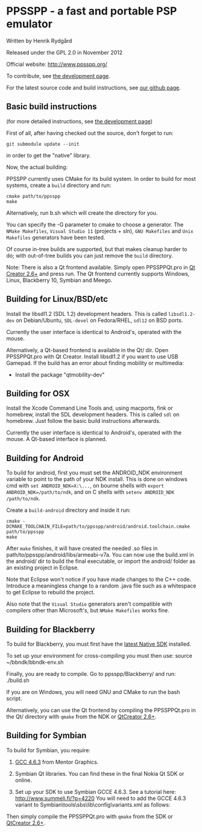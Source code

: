 PPSSPP - a fast and portable PSP emulator
=========================================

Written by Henrik Rydgård

Released under the GPL 2.0 in November 2012

Official website:
http://www.ppsspp.org/

To contribute, see [the development page][ppsspp-devel].

For the latest source code and build instructions, see [our github page][ppsspp-repo].

Basic build instructions
------------------------

(for more detailed instructions, see [the development page][ppsspp-devel])

First of all, after having checked out the source, don't forget to
run:

    git submodule update --init
 
in order to get the "native" library.

Now, the actual building:

PPSSPP currently uses CMake for its build system. In order
to build for most systems, create a `build` directory and
run:

    cmake path/to/ppsspp
    make

Alternatively, run b.sh which will create the directory for you.

You can specify the -G parameter to cmake to choose a generator.
The `NMake Makefiles`, `Visual Studio 11` (projects + sln),
`GNU Makefiles` and `Unix Makefiles` generators have been tested.

Of course in-tree builds are supported, but that makes cleanup
harder to do; with out-of-tree builds you can just remove the
`build` directory.

Note: There is also a Qt frontend available. Simply open
PPSSPPQt.pro in [Qt Creator 2.6+][qt-creator] and press run. The
Qt frontend currently supports Windows, Linux, Blackberry 10,
Symbian and Meego.

Building for Linux/BSD/etc
--------------------------

Install the libsdl1.2 (SDL 1.2) development headers. This is called
`libsdl1.2-dev` on Debian/Ubuntu, `SDL-devel` on Fedora/RHEL,
`sdl12` on BSD ports.

Currently the user interface is identical to Android's, operated
with the mouse.

Alternatively, a Qt-based frontend is available in the Qt/ dir.
Open PPSSPPQt.pro with Qt Creator.
Install libsdl1.2 if you want to use USB Gamepad.
If the build has an error about finding mobility or multimedia:
- Install the package "qtmobility-dev"

Building for OSX
----------------

Install the Xcode Command Line Tools and, using macports, fink or
homebrew, install the SDL development headers. This is called `sdl`
on homebrew. Just follow the basic build instructions afterwards.

Currently the user interface is identical to Android's, operated
with the mouse. A Qt-based interface is planned.

Building for Android
--------------------

To build for android, first you must set the ANDROID\_NDK environment
variable to point to the path of your NDK install. This is done on
windows cmd with `set ANDROID_NDK=X:\...`, on bourne shells with
`export ANDROID_NDK=/path/to/ndk`, and on C shells with
`setenv ANDROID_NDK /path/to/ndk`.

Create a `build-android` directory and inside it run:

    cmake -DCMAKE_TOOLCHAIN_FILE=path/to/ppsspp/android/android.toolchain.cmake path/to/ppsspp
    make

After `make` finishes, it will have created the needed .so files in
path/to/ppsspp/android/libs/armeabi-v7a. You can now use the build.xml
in the android/ dir to build the final executable, or import the android/
folder as an existing project in Eclipse.

Note that Eclipse won't notice if you have made changes to the C++ code.
Introduce a meaningless change to a random .java file such as a whitespace
to get Eclipse to rebuild the project.

Also note that the `Visual Studio` generators aren't compatible with compilers
other than Microsoft's, but `NMake Makefiles` works fine.

Building for Blackberry
-----------------------

To build for Blackberry, you must first have the [latest Native SDK][blackberry-ndk] installed.

To set up your environment for cross-compiling you must then use:
    source ~/bbndk/bbndk-env.sh

Finally, you are ready to compile. Go to ppsspp/Blackberry/ and run:
    ./build.sh

If you are on Windows, you will need GNU and CMake to run the bash script.

Alternatively, you can use the Qt frontend by compiling the PPSSPPQt.pro in
the Qt/ directory with `qmake` from the NDK or [QtCreator 2.6+][qt-creator].

Building for Symbian
--------------------

To build for Symbian, you require:

1) [GCC 4.6.3][symbian-gcc] from Mentor Graphics.

2) Symbian Qt libraries. You can find these in the final Nokia Qt SDK or online.

3) Set up your SDK to use Symbian GCCE 4.6.3. See a tutorial here: http://www.summeli.fi/?p=4220
You will need to add the GCCE 4.6.3 variant to Symbian\tools\sbs\lib\config\variants.xml as follows:
	<var name="gcce4_6_3" extends="gcce_base">
		<env name="SBS_GCCE463BIN" type="toolchainpath" />
		<set name="GCCEBIN" value="$(SBS_GCCE463BIN)" />
		<set name="GCCECC" value="$(GCCEBIN)/arm-none-symbianelf-g++$(DOTEXE)" type="tool" versionCommand="$(GCCECC) -dumpversion" versionResult="4.6.3"/>
		<set name="RUNTIME_LIBS_LIST" value="drtaeabi.dso dfpaeabi.dso"/>
		<set name="PLATMACROS.VAR" value="GCCE_4 GCCE_4_6"/>
		<set name="ARMMACROS.VAR" value="__GCCE_4__ __GCCE_4_6__"/>
		<set name="LINKER_DEFAULT_LIBS" value="-lsupc++ -lgcc -lgcc_eh"/>
		<set name="PLATMACROS.CONFIG" value="ARMV6"/>
		<set name="ARMMACROS.CONFIG" value="__ARMV6__"/>
		<set name="CC.ARMV5" value="-march=armv6"/>
		<set name="CC.SOFTVFP_MAYBE_VFPV2" value="softfp"/>
	</var>

Then simply compile the PPSSPPQt.pro with `qmake` from the SDK or [QtCreator 2.6+][qt-creator].


[ppsspp-repo]: <https://github.com/hrydgard/ppsspp>
    "https://github.com/hrydgard/ppsspp"
[ppsspp-devel]: <http://www.ppsspp.org/development.html>
    "http://www.ppsspp.org/development.html"
[qt-creator]: <http://qt-project.org/downloads>
    "http://qt-project.org/downloads"
[blackberry-ndk]: <http://developer.blackberry.com/native>
    "http://developer.blackberry.com/native"
[symbian-gcc]: <http://www.mentor.com/embedded-software/sourcery-tools/sourcery-codebench/editions/lite-edition/>
    "http://www.mentor.com/embedded-software/sourcery-tools/sourcery-codebench/editions/lite-edition/"
